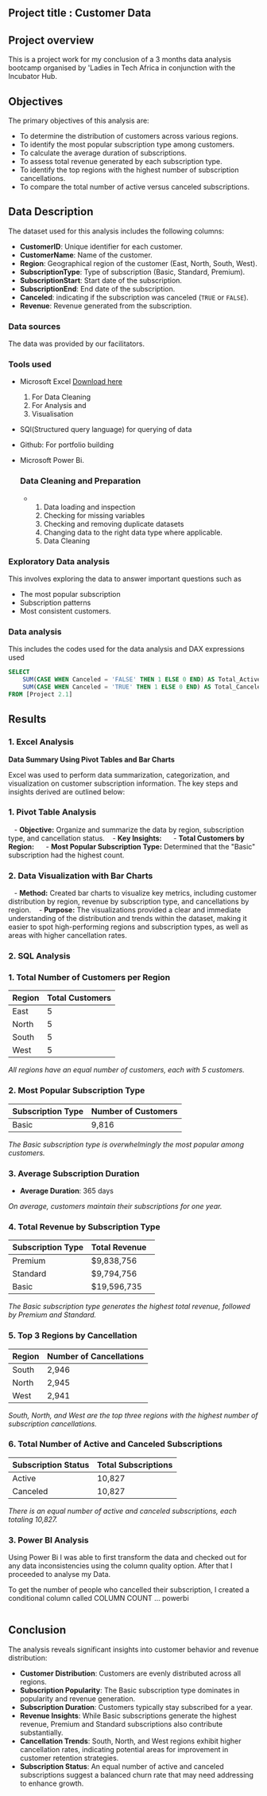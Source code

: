 
## Project title : Customer Data
## Project overview 
This is a project work for my conclusion of a 3 months data analysis bootcamp organised by 'Ladies in Tech Africa in conjunction with the Incubator Hub.

## Objectives 

The primary objectives of this analysis are:
- To determine the distribution of customers across various regions.
- To identify the most popular subscription type among customers.
- To calculate the average duration of subscriptions.
- To assess total revenue generated by each subscription type.
- To identify the top regions with the highest number of subscription cancellations.
- To compare the total number of active versus canceled subscriptions.

## Data Description 

The dataset used for this analysis includes the following columns:
- **CustomerID**: Unique identifier for each customer.
- **CustomerName**: Name of the customer.
- **Region**: Geographical region of the customer (East, North, South, West).
- **SubscriptionType**: Type of subscription (Basic, Standard, Premium).
- **SubscriptionStart**: Start date of the subscription.
- **SubscriptionEnd**: End date of the subscription.
- **Canceled**: indicating if the subscription was canceled (`TRUE` or `FALSE`).
- **Revenue**: Revenue generated from the subscription.
### Data sources 
The data was provided by our facilitators.
### Tools used
- Microsoft Excel [Download here](https://www.Microsoft.com)
  1)  For Data Cleaning
  2)  For Analysis and
  3)  Visualisation 
- SQl(Structured query language) for querying of data 
- Github: For portfolio building 
- Microsoft Power Bi.

  ### Data Cleaning and Preparation
   - 1) Data loading and inspection
     2) Checking for missing variables
     3) Checking and removing duplicate datasets
     4) Changing data to the right data type where applicable.
     5) Data  Cleaning
### Exploratory Data analysis 
This involves exploring the data to answer important questions such as
- The most popular subscription 
- Subscription patterns
- Most consistent customers.
  

### Data analysis 
This includes the codes used for the data analysis and DAX expressions used
 ~~~ SQL
SELECT 
    SUM(CASE WHEN Canceled = 'FALSE' THEN 1 ELSE 0 END) AS Total_Active_Subscriptions,
    SUM(CASE WHEN Canceled = 'TRUE' THEN 1 ELSE 0 END) AS Total_Canceled_Subscriptions
FROM [Project 2.1] 
~~~
  
## Results

### 1. **Excel Analysis**



**Data Summary Using Pivot Tables and Bar Charts** 

Excel was used to perform data summarization, categorization, and visualization on customer subscription information. The key steps and insights derived are outlined below: 

### 1. **Pivot Table Analysis**
   - **Objective:** Organize and summarize the data by region, subscription type, and cancellation status.
   - **Key Insights:**
     - **Total Customers by Region:** 
     - **Most Popular Subscription Type:** Determined that the "Basic" subscription had the highest count.
   
    

### 2. **Data Visualization with Bar Charts**
   - **Method:** Created bar charts to visualize key metrics, including customer distribution by region, revenue by subscription type, and cancellations by region.
   - **Purpose:** The visualizations provided a clear and immediate understanding of the distribution and trends within the dataset, making it easier to spot high-performing regions and subscription types, as well as areas with higher cancellation rates.




### 2. **SQL Analysis**

### 1. Total Number of Customers per Region 

| Region | Total Customers |
|--------|------------------|
| East   | 5                |
| North  | 5                |
| South  | 5                |
| West   | 5                | 

*All regions have an equal number of customers, each with 5 customers.* 

### 2. Most Popular Subscription Type 

| Subscription Type | Number of Customers |
|-------------------|---------------------|
| Basic             | 9,816               | 

*The Basic subscription type is overwhelmingly the most popular among customers.* 

### 3. Average Subscription Duration 

- **Average Duration**: 365 days 

*On average, customers maintain their subscriptions for one year.* 

### 4. Total Revenue by Subscription Type 

| Subscription Type | Total Revenue   |
|-------------------|-----------------|
| Premium           | $9,838,756      |
| Standard          | $9,794,756      |
| Basic             | $19,596,735     | 

*The Basic subscription type generates the highest total revenue, followed by Premium and Standard.* 

### 5. Top 3 Regions by Cancellation 

| Region | Number of Cancellations |
|--------|-------------------------|
| South  | 2,946                   |
| North  | 2,945                   |
| West   | 2,941                   | 

*South, North, and West are the top three regions with the highest number of subscription cancellations.* 

### 6. Total Number of Active and Canceled Subscriptions 

| Subscription Status | Total Subscriptions |
|---------------------|---------------------|
| Active              | 10,827              |
| Canceled            | 10,827              | 

*There is an equal number of active and canceled subscriptions, each totaling 10,827.*


### 3. **Power BI Analysis**

Using Power Bi I was able to first transform the data and checked out for any data inconsistencies using the column quality option. After that I proceeded to analyse my Data.

To get the number of people who cancelled their subscription,  I created a conditional column called COLUMN COUNT ... 
powerbi
~~~ Cancelled TRUE =1 Else 0
~~~


## Conclusion 

The analysis reveals significant insights into customer behavior and revenue distribution:
- **Customer Distribution**: Customers are evenly distributed across all regions.
- **Subscription Popularity**: The Basic subscription type dominates in popularity and revenue generation.
- **Subscription Duration**: Customers typically stay subscribed for a year.
- **Revenue Insights**: While Basic subscriptions generate the highest revenue, Premium and Standard subscriptions also contribute substantially.
- **Cancellation Trends**: South, North, and West regions exhibit higher cancellation rates, indicating potential areas for improvement in customer retention strategies.
- **Subscription Status**: An equal number of active and canceled subscriptions suggest a balanced churn rate that may need addressing to enhance growth.
